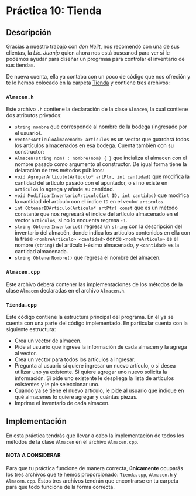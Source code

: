 # Práctica 10: Tienda

## Descripción

Gracias a nuestro trabajo con _don Neilt_, nos recomendó con una de sus clientas, la _Lic. Juanip_ quien ahora nos está buscanod para ver si le podemos ayudar para diseñar un progrmaa para controlar el inventario de sus tiendas.

De nueva cuenta, ella ya contaba con un poco de código que nos ofreción y te lo hemos colocado en la carpeta [Tienda](Tienda) y contiene tres archivos:

### `Almacen.h`
Este archivo `.h` contiene la declaración de la clase `Almacen`, la cual contiene dos atributos privados:
* `string nombre` que corresponde al nombre de la bodega (ingresado por el usuario).
* `vector<ArticuloAlmacenado> articulos` es un vector que guardará todos los artículos almacenados en esa bodega.
Cuenta también con su constructor:
* `Almacen(string nom) : nombre(nom) { }` que incializa el almacen con el nombre pasado como argumento al constructor.
De igual forma tiene la delaración de tres métodos públicos:
* `void AgregarArticulo(Articulo* artPtr, int cantidad)` que modifica la cantidad del artículo pasado con el apuntador, o si no existe en `articulos` lo agrega y añade su cantidad.
* `void ModificarInventarioArticulo(int ID, int cantidad)` que modifica la cantidad del artículo con el índice `ID` en el vector `articulos`.
* `int ObtenerIDArticulo(Articulo* artPtr) const` que es un método constante que nos regresará el índice del artículo almacenado en el vector `articulos`, si no lo encuenta regresa `-1`.
* `string ObtenerInventario()` regresa un `string` con la descripción del inventario del almacén, donde indica los artículos contenidos en ella con la frase `<nombreArticulo> <cantidad>` donde `<nombreArticulo>` es el nombre (`string`) del artículo i-ésimo almacenado, y `<cantidad>` es la cantidad almacenada.
* `string ObtenerNombre()` que regresa el nombre del almacen.

### `Almacen.cpp`
Este archivo deberá contener las implementaciones de los métodos de la clase `Almacen` declaradas en el archivo `Almacen.h`.

### `Tienda.cpp`
Este código contiene la estructura principal del programa. En él ya se cuenta con una parte del código implementado. En particular cuenta con la siguiente estructura:
* Crea un vector de almacen.
* Pide al usuario que ingrese la información de cada almacen y la agrega al vector.
* Crea un vector para todos los artículos a ingresar.
* Pregunta al usuario si quiere ingresar un nuevo artículo, o si desea utilizar uno ya existente. Si quiere agregar uno nuevo solicita la información. Si pide uno existente le despliega la lista de artículos existentes y le pie seleccionar uno.
* Cuando ya se tiene el nuevo artículo, le pide al usuario que indique en qué almacenes lo quiere agregar y cuántas piezas.
* Imprime el inventario de cada almacen.

## Implementación
En esta práctica tendrás que llevar a cabo la implementación de todos los métodos de la clase `Almacen` en el archivo `Almacen.cpp`.

#### NOTA A CONSIDERAR
Para que tu práctica funcione de manera correcta, **únicamente** ocuparás los tres archivos que te hemos proporcionado: `Tienda.cpp`, `Almacen.h` y `Almacen.cpp`. Estos tres archivos tendrán que encontrarse en tu carpeta para que todo funcione de la forma correcta.
